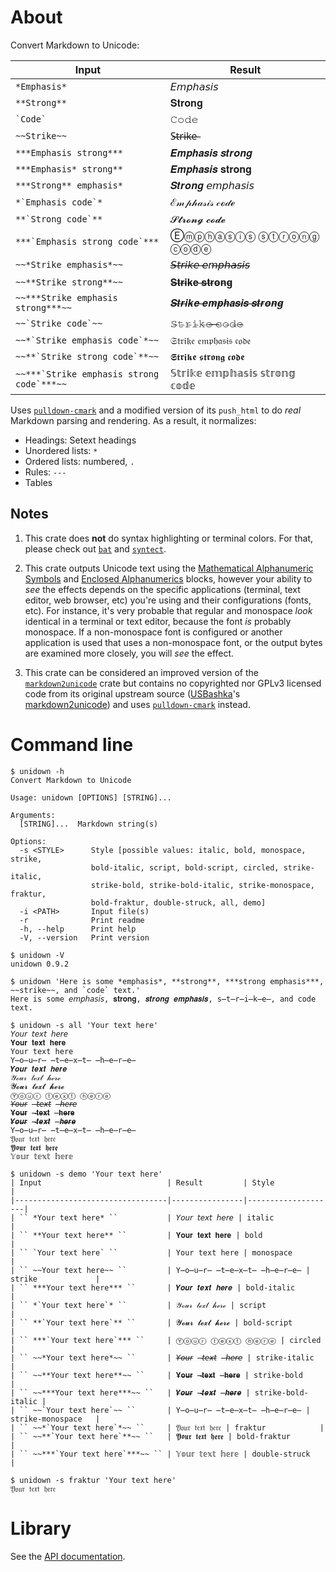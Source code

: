# About

Convert Markdown to Unicode:

| Input                                         | Result                      |
|-----------------------------------------------|-----------------------------|
| `` *Emphasis* ``                              | 𝘌𝘮𝘱𝘩𝘢𝘴𝘪𝘴                    |
| `` **Strong** ``                              | 𝐒𝐭𝐫𝐨𝐧𝐠                      |
| `` `Code` ``                                  | 𝙲𝚘𝚍𝚎                        |
| `` ~~Strike~~ ``                              | S̶t̶r̶i̶k̶e̶                      |
| `` ***Emphasis strong*** ``                   | 𝑬𝒎𝒑𝒉𝒂𝒔𝒊𝒔 𝒔𝒕𝒓𝒐𝒏𝒈             |
| `` ***Emphasis* strong** ``                   | 𝑬𝒎𝒑𝒉𝒂𝒔𝒊𝒔 𝐬𝐭𝐫𝐨𝐧𝐠             |
| `` ***Strong** emphasis* ``                   | 𝑺𝒕𝒓𝒐𝒏𝒈 𝘦𝘮𝘱𝘩𝘢𝘴𝘪𝘴             |
| `` *`Emphasis code`* ``                       | ℰ𝓂𝓅𝒽𝒶𝓈𝒾𝓈 𝒸ℴ𝒹ℯ               |
| `` **`Strong code`** ``                       | 𝓢𝓽𝓻𝓸𝓷𝓰 𝓬𝓸𝓭𝓮                 |
| `` ***`Emphasis strong code`*** ``            | Ⓔⓜⓟⓗⓐⓢⓘⓢ ⓢⓣⓡⓞⓝⓖ ⓒⓞⓓⓔ        |
| `` ~~*Strike emphasis*~~ ``                   | 𝘚̶𝘵̶𝘳̶𝘪̶𝘬̶𝘦̶ ̶𝘦̶𝘮̶𝘱̶𝘩̶𝘢̶𝘴̶𝘪̶𝘴̶             |
| `` ~~**Strike strong**~~ ``                   | 𝐒̶𝐭̶𝐫̶𝐢̶𝐤̶𝐞̶ ̶𝐬̶𝐭̶𝐫̶𝐨̶𝐧̶𝐠̶               |
| `` ~~***Strike emphasis strong***~~ ``        | 𝑺̶𝒕̶𝒓̶𝒊̶𝒌̶𝒆̶ ̶𝒆̶𝒎̶𝒑̶𝒉̶𝒂̶𝒔̶𝒊̶𝒔̶ ̶𝒔̶𝒕̶𝒓̶𝒐̶𝒏̶𝒈̶      |
| `` ~~`Strike code`~~ ``                       | 𝚂̶𝚝̶𝚛̶𝚒̶𝚔̶𝚎̶ ̶𝚌̶𝚘̶𝚍̶𝚎̶                 |
| `` ~~*`Strike emphasis code`*~~ ``            | 𝔖𝔱𝔯𝔦𝔨𝔢 𝔢𝔪𝔭𝔥𝔞𝔰𝔦𝔰 𝔠𝔬𝔡𝔢        |
| `` ~~**`Strike strong code`**~~ ``            | 𝕾𝖙𝖗𝖎𝖐𝖊 𝖘𝖙𝖗𝖔𝖓𝖌 𝖈𝖔𝖉𝖊          |
| `` ~~***`Strike emphasis strong code`***~~ `` | 𝕊𝕥𝕣𝕚𝕜𝕖 𝕖𝕞𝕡𝕙𝕒𝕤𝕚𝕤 𝕤𝕥𝕣𝕠𝕟𝕘 𝕔𝕠𝕕𝕖 |

Uses [`pulldown-cmark`] and a modified version of its `push_html` to do *real* Markdown parsing and
rendering.
As a result, it normalizes:

* Headings: Setext headings
* Unordered lists: `*`
* Ordered lists: numbered, `.`
* Rules: `---`
* Tables

## Notes

1. This crate does **not** do syntax highlighting or terminal colors.
   For that, please check out [`bat`] and [`syntect`].

2. This crate outputs Unicode text using the [Mathematical Alphanumeric Symbols] and
   [Enclosed Alphanumerics] blocks, however your ability to *see* the effects depends on the
   specific applications (terminal, text editor, web browser, etc) you're using and their
   configurations (fonts, etc).
   For instance, it's very probable that regular and monospace *look* identical in a terminal or
   text editor, because the font *is* probably monospace.
   If a non-monospace font is configured or another application is used that uses a non-monospace
   font, or the output bytes are examined more closely, you will *see* the effect.

3. This crate can be considered an improved version of the [`markdown2unicode`] crate but contains
   no copyrighted nor GPLv3 licensed code from its original upstream source ([USBashka]'s
   [markdown2unicode]) and uses [`pulldown-cmark`] instead.

# Command line

```text
$ unidown -h
Convert Markdown to Unicode

Usage: unidown [OPTIONS] [STRING]...

Arguments:
  [STRING]...  Markdown string(s)

Options:
  -s <STYLE>      Style [possible values: italic, bold, monospace, strike,
                  bold-italic, script, bold-script, circled, strike-italic,
                  strike-bold, strike-bold-italic, strike-monospace, fraktur,
                  bold-fraktur, double-struck, all, demo]
  -i <PATH>       Input file(s)
  -r              Print readme
  -h, --help      Print help
  -V, --version   Print version
```

```text
$ unidown -V
unidown 0.9.2
```

```text
$ unidown 'Here is some *emphasis*, **strong**, ***strong emphasis***, ~~strike~~, and `code` text.'
Here is some 𝘦𝘮𝘱𝘩𝘢𝘴𝘪𝘴, 𝐬𝐭𝐫𝐨𝐧𝐠, 𝒔𝒕𝒓𝒐𝒏𝒈 𝒆𝒎𝒑𝒉𝒂𝒔𝒊𝒔, s̶t̶r̶i̶k̶e̶, and 𝚌𝚘𝚍𝚎 text.
```

```text
$ unidown -s all 'Your text here'
𝘠𝘰𝘶𝘳 𝘵𝘦𝘹𝘵 𝘩𝘦𝘳𝘦
𝐘𝐨𝐮𝐫 𝐭𝐞𝐱𝐭 𝐡𝐞𝐫𝐞
𝚈𝚘𝚞𝚛 𝚝𝚎𝚡𝚝 𝚑𝚎𝚛𝚎
Y̶o̶u̶r̶ ̶t̶e̶x̶t̶ ̶h̶e̶r̶e̶
𝒀𝒐𝒖𝒓 𝒕𝒆𝒙𝒕 𝒉𝒆𝒓𝒆
𝒴ℴ𝓊𝓇 𝓉ℯ𝓍𝓉 𝒽ℯ𝓇ℯ
𝓨𝓸𝓾𝓻 𝓽𝓮𝔁𝓽 𝓱𝓮𝓻𝓮
Ⓨⓞⓤⓡ ⓣⓔⓧⓣ ⓗⓔⓡⓔ
𝘠̶𝘰̶𝘶̶𝘳̶ ̶𝘵̶𝘦̶𝘹̶𝘵̶ ̶𝘩̶𝘦̶𝘳̶𝘦̶
𝐘̶𝐨̶𝐮̶𝐫̶ ̶𝐭̶𝐞̶𝐱̶𝐭̶ ̶𝐡̶𝐞̶𝐫̶𝐞̶
𝒀̶𝒐̶𝒖̶𝒓̶ ̶𝒕̶𝒆̶𝒙̶𝒕̶ ̶𝒉̶𝒆̶𝒓̶𝒆̶
𝚈̶𝚘̶𝚞̶𝚛̶ ̶𝚝̶𝚎̶𝚡̶𝚝̶ ̶𝚑̶𝚎̶𝚛̶𝚎̶
𝔜𝔬𝔲𝔯 𝔱𝔢𝔵𝔱 𝔥𝔢𝔯𝔢
𝖄𝖔𝖚𝖗 𝖙𝖊𝖝𝖙 𝖍𝖊𝖗𝖊
𝕐𝕠𝕦𝕣 𝕥𝕖𝕩𝕥 𝕙𝕖𝕣𝕖
```

```text
$ unidown -s demo 'Your text here'
| Input                            | Result         | Style              |
|----------------------------------|----------------|--------------------|
| `` *Your text here* ``           | 𝘠𝘰𝘶𝘳 𝘵𝘦𝘹𝘵 𝘩𝘦𝘳𝘦 | italic             |
| `` **Your text here** ``         | 𝐘𝐨𝐮𝐫 𝐭𝐞𝐱𝐭 𝐡𝐞𝐫𝐞 | bold               |
| `` `Your text here` ``           | 𝚈𝚘𝚞𝚛 𝚝𝚎𝚡𝚝 𝚑𝚎𝚛𝚎 | monospace          |
| `` ~~Your text here~~ ``         | Y̶o̶u̶r̶ ̶t̶e̶x̶t̶ ̶h̶e̶r̶e̶ | strike             |
| `` ***Your text here*** ``       | 𝒀𝒐𝒖𝒓 𝒕𝒆𝒙𝒕 𝒉𝒆𝒓𝒆 | bold-italic        |
| `` *`Your text here`* ``         | 𝒴ℴ𝓊𝓇 𝓉ℯ𝓍𝓉 𝒽ℯ𝓇ℯ | script             |
| `` **`Your text here`** ``       | 𝓨𝓸𝓾𝓻 𝓽𝓮𝔁𝓽 𝓱𝓮𝓻𝓮 | bold-script        |
| `` ***`Your text here`*** ``     | Ⓨⓞⓤⓡ ⓣⓔⓧⓣ ⓗⓔⓡⓔ | circled            |
| `` ~~*Your text here*~~ ``       | 𝘠̶𝘰̶𝘶̶𝘳̶ ̶𝘵̶𝘦̶𝘹̶𝘵̶ ̶𝘩̶𝘦̶𝘳̶𝘦̶ | strike-italic      |
| `` ~~**Your text here**~~ ``     | 𝐘̶𝐨̶𝐮̶𝐫̶ ̶𝐭̶𝐞̶𝐱̶𝐭̶ ̶𝐡̶𝐞̶𝐫̶𝐞̶ | strike-bold        |
| `` ~~***Your text here***~~ ``   | 𝒀̶𝒐̶𝒖̶𝒓̶ ̶𝒕̶𝒆̶𝒙̶𝒕̶ ̶𝒉̶𝒆̶𝒓̶𝒆̶ | strike-bold-italic |
| `` ~~`Your text here`~~ ``       | 𝚈̶𝚘̶𝚞̶𝚛̶ ̶𝚝̶𝚎̶𝚡̶𝚝̶ ̶𝚑̶𝚎̶𝚛̶𝚎̶ | strike-monospace   |
| `` ~~*`Your text here`*~~ ``     | 𝔜𝔬𝔲𝔯 𝔱𝔢𝔵𝔱 𝔥𝔢𝔯𝔢 | fraktur            |
| `` ~~**`Your text here`**~~ ``   | 𝖄𝖔𝖚𝖗 𝖙𝖊𝖝𝖙 𝖍𝖊𝖗𝖊 | bold-fraktur       |
| `` ~~***`Your text here`***~~ `` | 𝕐𝕠𝕦𝕣 𝕥𝕖𝕩𝕥 𝕙𝕖𝕣𝕖 | double-struck      |
```

```text
$ unidown -s fraktur 'Your text here'
𝔜𝔬𝔲𝔯 𝔱𝔢𝔵𝔱 𝔥𝔢𝔯𝔢
```

# Library

See the [API documentation](https://docs.rs/unidown).

[`bat`]: https://crates.io/crates/bat
[`markdown2unicode`]: https://crates.io/crates/markdown2unicode
[`pulldown-cmark`]: https://crates.io/crates/pulldown-cmark
[`syntect`]: https://crates.io/crates/syntect

[Mathematical Alphanumeric Symbols]: https://en.wikipedia.org/wiki/Mathematical_Alphanumeric_Symbols
[Enclosed Alphanumerics]: https://en.wikipedia.org/wiki/Enclosed_Alphanumerics

[USBashka]: https://github.com/USBashka
[markdown2unicode]: https://github.com/USBashka/markdown2unicode

